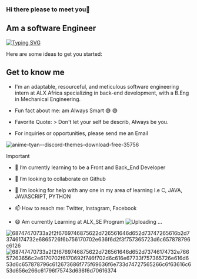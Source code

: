 ### Hi there  please to meet you👋
## Am a software Engineer 
[![Typing SVG](https://readme-typing-svg.demolab.com/?lines=am+software+intern+@ALX+Afica;thanks+for+Droping+by)](https://git.io/typing-svg)

Here are some ideas to get you started:
## **Get to know me** 
- I'm an adaptable, resourceful, and meticulous software engineering intern at ALX Africa specializing in back-end development, with a B.Eng in Mechanical Engineering.
* Fun fact about me: am Always Smart 😅 😅
+ Favorite Quote: > Don't let your self be describ, Always be you.
- For inquiries or opportunities, please send me an Email

![anime-tyan--discord-themes-download-free-35756](https://github.com/Saint8083/Saint8083/assets/122878923/449edf45-f3b1-4ed8-938d-a427c1ba77af)

> [!IMPORTANT]
- 🌱 I’m currently learning to be a Front and Back_End Developer

+ 👯 I’m looking to collaborate on Github
* 🤔 I’m looking for help with any one in my area of learning l.e C, JAVA, JAVASCRIPT, PYTHON
- 📫 How to reach me: Twitter, Instagram, Facebook
+ 😄 Am currently Learning at ALX_SE Program
 ![Uploading …]()

![68747470733a2f2f6769746875622d726561646d652d73747265616b2d73746174732e6865726f6b756170702e636f6d2f3f757365723d6c657878796c6126](https://github.com/Saint8083/Saint8083/assets/122878923/e6ed5e91-090c-4670-938b-8a140b5a3deb)
![68747470733a2f2f6769746875622d726561646d652d73746174732e76657263656c2e6170702f6170692f746f702d6c616e67733f757365726e616d653d6c657878796c612673686f775f69636f6e733d74727565266c6f63616c653d656e266c61796f75743d636f6d70616374](https://github.com/Saint8083/Saint8083/assets/122878923/db4d8355-8c9f-470e-95d6-31b6e69eacac)
